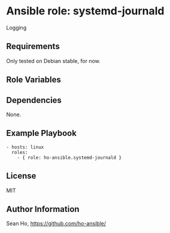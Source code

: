 # Ansible role: systemd-journald
Logging

## Requirements
Only tested on Debian stable, for now.

## Role Variables

## Dependencies
None.

## Example Playbook

```
- hosts: linux
  roles:
    - { role: ho-ansible.systemd-journald }
```

## License
MIT

## Author Information
Sean Ho, https://github.com/ho-ansible/
